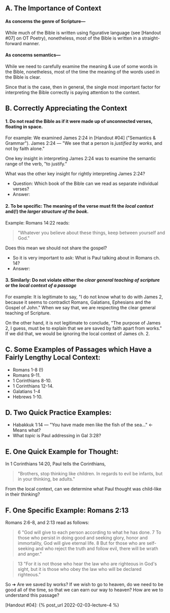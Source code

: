 ## A. The Importance of Context

#### As concerns the genre of Scripture—
While much of the Bible is written using figurative language (see [Handout #07] on OT Poetry), nonetheless, most of the Bible is written in a straight-forward manner.

#### As concerns semantics—
While we need to carefully examine the meaning & use of some words in the Bible, nonetheless, most of the time the meaning of the words used in the Bible is clear.

Since that is the case, then in general, the single most important factor for interpreting the Bible correctly is paying attention to the context.

## B. Correctly Appreciating the Context

#### 1. Do not read the Bible as if it were made up of unconnected verses, floating in space.

For example: We examined James 2:24 in [Handout #04] ("Semantics & Grammar"). James 2:24 — "We see that a person is _justified by works_, and not by faith alone."

One key insight in interpreting James 2:24 was to examine the semantic range of the verb, "to justify."

What was the other key insight for rightly interpreting James 2:24?

- Question: Which book of the Bible can we read as separate individual verses?
- Answer:

#### 2. To be specific: The meaning of the verse must fit the _local context_ and(!) the _larger structure of the book_.

Example: Romans 14:22 reads:
> "Whatever you believe about these things, keep between yourself and God."

Does this mean we should not share the gospel?

- So it is very important to ask: What is Paul talking about in Romans ch. 14?
- Answer:

#### 3. Similarly: Do not violate either the _clear general teaching of scripture_ or the _local context of a passage_

For example: It is legitimate to say, "I do not know what to do with James 2, because it seems to contradict Romans, Galatians, Ephesians and the Gospel of John." When we say that, we are respecting the clear general teaching of Scripture.

On the other hand, it is not legitimate to conclude, "The purpose of James 2, I guess, must be to explain that we are saved by faith apart from works." If we did that, we would be ignoring the local context of James ch. 2.

## C. Some Examples of Passages which Have a Fairly Lengthy Local Context:
- Romans 1-8 (!)
- Romans 9-11.
- 1 Corinthians 8-10.
- 1 Corinthians 12-14.
- Galatians 1-4
- Hebrews 1-10.

## D. Two Quick Practice Examples:
- Habakkuk 1:14 — "You have made men like the fish of the sea…" ← Means what?
- What *topic* is Paul addressing in Gal 3:28?

## E. One Quick Example for Thought:
In 1 Corinthians 14:20, Paul tells the Corinthians,

> "Brothers, stop thinking like children. In regards to evil be infants, but in your thinking, be adults."

From the local context, can we determine what Paul thought was child-like in their thinking?

## F. One Specific Example: Romans 2:13
Romans 2:6-8, and 2:13 read as follows:

> 6 "God will give to each person according to what he has done. 7 To those who persist in doing good and seeking glory, honor and immortality, God will give eternal life. 8 But for those who are self-seeking and who reject the truth and follow evil, there will be wrath and anger."

> 13 "For it is not those who hear the law who are righteous in God's sight, but it is those who obey the law who will be declared righteous."

So ➔ Are we saved by works? If we wish to go to heaven, do we need to be good all of the time, so that we can earn our way to heaven? How are we to understand this passage?

[Handout #04]: {% post_url 2022-02-03-lecture-4 %}
